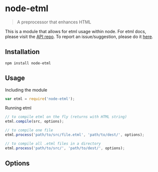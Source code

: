 node-etml
===

> A preprocessor that enhances HTML

This is a module that allows for etml usage within node. For etml docs, please visit the [API repo](https://github.com/chrisdothtml/etml-api). To report an issue/suggestion, please do it [here](https://github.com/chrisdothtml/etml-api/issues).

## Installation

```
npm install node-etml
```

## Usage

Including the module

```js
var etml = require('node-etml');
```

Running etml

```js
// to compile etml on the fly (returns with HTML string)
etml.compile(src, options);

// to compile one file
etml.process('path/to/src/file.etml', 'path/to/dest/', options);

// to compile all .etml files in a directory
etml.process('path/to/src/', 'path/to/dest/', options);
```

## Options


